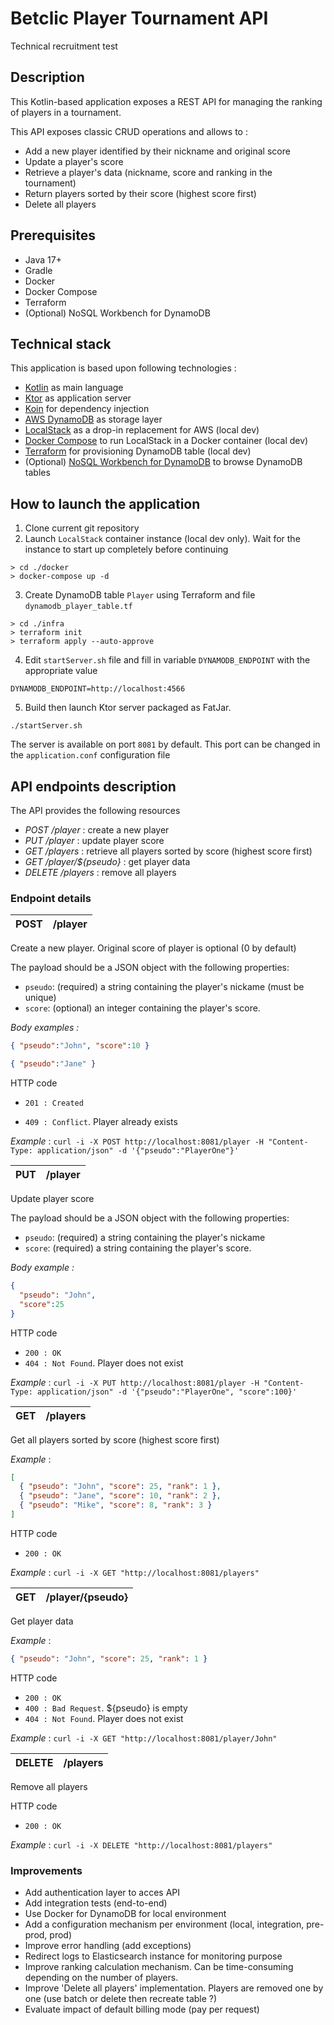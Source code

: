 # Betclic Player Tournament API

Technical recruitment test

## Description
This Kotlin-based application exposes a REST API for managing the ranking of players in a tournament.

This API exposes classic CRUD operations and allows to :

- Add a new player identified by their nickname and original score
- Update a player's score
- Retrieve a player's data (nickname, score and ranking in the tournament)
- Return players sorted by their score (highest score first)
- Delete all players

## Prerequisites
- Java 17+
- Gradle
- Docker
- Docker Compose
- Terraform
- (Optional) NoSQL Workbench for DynamoDB

## Technical stack
This application is based upon following technologies :

- [Kotlin](https://kotlinlang.org/) as main language
- [Ktor](https://ktor.io/) as application server
- [Koin](https://insert-koin.io/) for dependency injection
- [AWS DynamoDB](https://aws.amazon.com/dynamodb/) as storage layer
- [LocalStack](https://www.localstack.cloud/) as a drop-in replacement for AWS (local dev)
- [Docker Compose](https://docs.docker.com/compose/) to run LocalStack in a Docker container (local dev)
- [Terraform](https://www.terraform.io/) for provisioning DynamoDB table (local dev)
- (Optional) [NoSQL Workbench for DynamoDB](https://docs.aws.amazon.com/amazondynamodb/latest/developerguide/workbench.html) to browse DynamoDB tables


## How to launch the application
1. Clone current git repository
2. Launch `LocalStack` container instance (local dev only). Wait for the instance to start up completely before continuing
```
> cd ./docker
> docker-compose up -d
```
3. Create DynamoDB table `Player` using Terraform and file `dynamodb_player_table.tf`
```
> cd ./infra
> terraform init
> terraform apply --auto-approve
```
4. Edit `startServer.sh` file and fill in variable `DYNAMODB_ENDPOINT` with the appropriate value
```
DYNAMODB_ENDPOINT=http://localhost:4566
```
5. Build then launch Ktor server packaged as FatJar.
```
./startServer.sh
```

The server is available on port `8081` by default.
This port can be changed in the `application.conf` configuration file


## API endpoints description
The API provides the following resources

* *POST /player* : create a new player
* *PUT /player* : update player score
* *GET /players* : retrieve all players sorted by score (highest score first)
* *GET /player/${pseudo}* : get player data
* *DELETE /players* : remove all players

### Endpoint details

| POST | /player |    
|------|---------|

Create a new player. Original score of player is optional (0 by default)

The payload should be a JSON object with the following properties:
* `pseudo`: (required) a string containing the player's nickame (must be unique)
* `score`: (optional) an integer containing the player's score.

*Body examples :*
```json
{ "pseudo":"John", "score":10 }
```
```json
{ "pseudo":"Jane" }
```
HTTP code
* `201 : Created`

* `409 : Conflict`. Player already exists 

*Example* : `curl -i -X POST http://localhost:8081/player -H "Content-Type: application/json" -d '{"pseudo":"PlayerOne"}'`


| PUT | /player |    
|-----|---------|

Update player score

The payload should be a JSON object with the following properties:
* `pseudo`: (required) a string containing the player's nickame
* `score`: (required) a string containing the player's score.

*Body example :*
```json
{
  "pseudo": "John",
  "score":25
}
```
HTTP code
* `200 : OK`
* `404 : Not Found`. Player does not exist

*Example* : `curl -i -X PUT http://localhost:8081/player -H "Content-Type: application/json" -d '{"pseudo":"PlayerOne", "score":100}'`

| GET | /players |    
|-----|----------|

Get all players sorted by score (highest score first)

*Example* :
```json
[
  { "pseudo": "John", "score": 25, "rank": 1 },
  { "pseudo": "Jane", "score": 10, "rank": 2 },
  { "pseudo": "Mike", "score": 8, "rank": 3 }
]
```
HTTP code
* `200 : OK`

*Example* : `curl -i -X GET "http://localhost:8081/players"`

| GET | /player/{pseudo} |    
|-----|------------------|

Get player data

*Example* :
```json
{ "pseudo": "John", "score": 25, "rank": 1 }
```
HTTP code
* `200 : OK`
* `400 : Bad Request`. ${pseudo} is empty
* `404 : Not Found`. Player does not exist

*Example* : `curl -i -X GET "http://localhost:8081/player/John"`

| DELETE | /players |    
|--------|----------|

Remove all players

HTTP code
* `200 : OK`

*Example* : `curl -i -X DELETE "http://localhost:8081/players"`

### Improvements
* Add authentication layer to acces API
* Add integration tests (end-to-end)
* Use Docker for DynamoDB for local environment
* Add a configuration mechanism per environment (local, integration, pre-prod, prod)
* Improve error handling (add exceptions)
* Redirect logs to Elasticsearch instance for monitoring purpose
* Improve ranking calculation mechanism. Can be time-consuming depending on the number of players.
* Improve 'Delete all players' implementation. Players are removed one by one (use batch or delete then recreate table ?)
* Evaluate impact of default billing mode (pay per request) 
